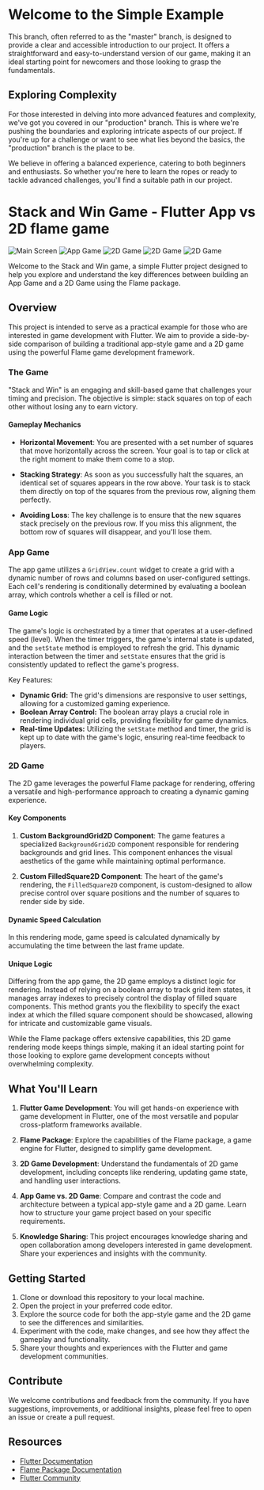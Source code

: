 # Welcome to the Simple Example

This branch, often referred to as the "master" branch, is designed to provide a clear and accessible introduction to our project. It offers a straightforward and easy-to-understand version of our game, making it an ideal starting point for newcomers and those looking to grasp the fundamentals.

## Exploring Complexity

For those interested in delving into more advanced features and complexity, we've got you covered in our "production" branch. This is where we're pushing the boundaries and exploring intricate aspects of our project. If you're up for a challenge or want to see what lies beyond the basics, the "production" branch is the place to be.

We believe in offering a balanced experience, catering to both beginners and enthusiasts. So whether you're here to learn the ropes or ready to tackle advanced challenges, you'll find a suitable path in our project.

# Stack and Win Game - Flutter App vs 2D flame game
![Main Screen](readme_images/main.png)
![App Game](readme_images/app_game.png)
![2D Game](readme_images/2d_game.png)
![2D Game](readme_images/settings.png)
![2D Game](readme_images/2d_playing.gif)

Welcome to the Stack and Win game, a simple Flutter project designed to help you explore and understand the key differences between building an App Game and a 2D Game using the Flame package.

## Overview

This project is intended to serve as a practical example for those who are interested in game development with Flutter. We aim to provide a side-by-side comparison of building a traditional app-style game and a 2D game using the powerful Flame game development framework.

### The Game

"Stack and Win" is an engaging and skill-based game that challenges your timing and precision. The objective is simple: stack squares on top of each other without losing any to earn victory.

#### Gameplay Mechanics

- **Horizontal Movement**: You are presented with a set number of squares that move horizontally across the screen. Your goal is to tap or click at the right moment to make them come to a stop.

- **Stacking Strategy**: As soon as you successfully halt the squares, an identical set of squares appears in the row above. Your task is to stack them directly on top of the squares from the previous row, aligning them perfectly.

- **Avoiding Loss**: The key challenge is to ensure that the new squares stack precisely on the previous row. If you miss this alignment, the bottom row of squares will disappear, and you'll lose them.

### App Game

The app game utilizes a `GridView.count` widget to create a grid with a dynamic number of rows and columns based on user-configured settings. Each cell's rendering is conditionally determined by evaluating a boolean array, which controls whether a cell is filled or not.

#### Game Logic

The game's logic is orchestrated by a timer that operates at a user-defined speed (level). When the timer triggers, the game's internal state is updated, and the `setState` method is employed to refresh the grid. This dynamic interaction between the timer and `setState` ensures that the grid is consistently updated to reflect the game's progress.

Key Features:
- **Dynamic Grid:** The grid's dimensions are responsive to user settings, allowing for a customized gaming experience.
- **Boolean Array Control:** The boolean array plays a crucial role in rendering individual grid cells, providing flexibility for game dynamics.
- **Real-time Updates:** Utilizing the `setState` method and timer, the grid is kept up to date with the game's logic, ensuring real-time feedback to players.

### 2D Game

The 2D game leverages the powerful Flame package for rendering, offering a versatile and high-performance approach to creating a dynamic gaming experience.

#### Key Components

1. **Custom BackgroundGrid2D Component**: The game features a specialized `BackgroundGrid2D` component responsible for rendering backgrounds and grid lines. This component enhances the visual aesthetics of the game while maintaining optimal performance.

2. **Custom FilledSquare2D Component**: The heart of the game's rendering, the `FilledSquare2D` component, is custom-designed to allow precise control over square positions and the number of squares to render side by side.

#### Dynamic Speed Calculation

In this rendering mode, game speed is calculated dynamically by accumulating the time between the last frame update.

#### Unique Logic

Differing from the app game, the 2D game employs a distinct logic for rendering. Instead of relying on a boolean array to track grid item states, it manages array indexes to precisely control the display of filled square components. This method grants you the flexibility to specify the exact index at which the filled square component should be showcased, allowing for intricate and customizable game visuals.

While the Flame package offers extensive capabilities, this 2D game rendering mode keeps things simple, making it an ideal starting point for those looking to explore game development concepts without overwhelming complexity.

## What You'll Learn

1. **Flutter Game Development**: You will get hands-on experience with game development in Flutter, one of the most versatile and popular cross-platform frameworks available.

2. **Flame Package**: Explore the capabilities of the Flame package, a game engine for Flutter, designed to simplify game development.

3. **2D Game Development**: Understand the fundamentals of 2D game development, including concepts like rendering, updating game state, and handling user interactions.

4. **App Game vs. 2D Game**: Compare and contrast the code and architecture between a typical app-style game and a 2D game. Learn how to structure your game project based on your specific requirements.

5. **Knowledge Sharing**: This project encourages knowledge sharing and open collaboration among developers interested in game development. Share your experiences and insights with the community.

## Getting Started

1. Clone or download this repository to your local machine.
2. Open the project in your preferred code editor.
3. Explore the source code for both the app-style game and the 2D game to see the differences and similarities.
4. Experiment with the code, make changes, and see how they affect the gameplay and functionality.
5. Share your thoughts and experiences with the Flutter and game development communities.

## Contribute

We welcome contributions and feedback from the community. If you have suggestions, improvements, or additional insights, please feel free to open an issue or create a pull request.

## Resources

- [Flutter Documentation](https://flutter.dev/docs)
- [Flame Package Documentation](https://pub.dev/packages/flame)
- [Flutter Community](https://flutter.dev/community)
